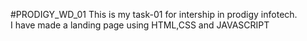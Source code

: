 #PRODIGY_WD_01
This is my task-01 for intership in prodigy infotech.
<br>
I have made a landing page using HTML,CSS and JAVASCRIPT

